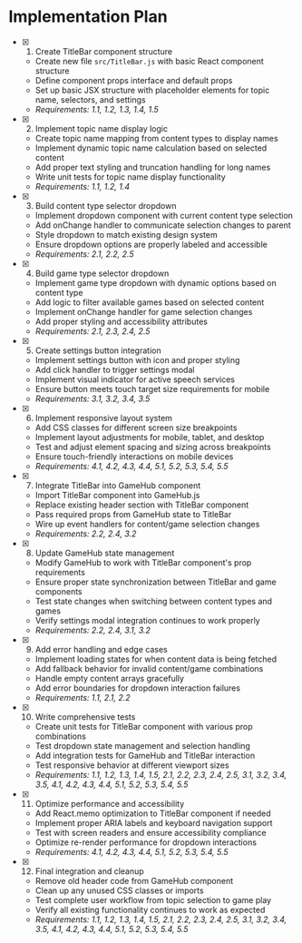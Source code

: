 # Implementation Plan

- [x] 1. Create TitleBar component structure
  - Create new file `src/TitleBar.js` with basic React component structure
  - Define component props interface and default props
  - Set up basic JSX structure with placeholder elements for topic name, selectors, and settings
  - _Requirements: 1.1, 1.2, 1.3, 1.4, 1.5_

- [x] 2. Implement topic name display logic
  - Create topic name mapping from content types to display names
  - Implement dynamic topic name calculation based on selected content
  - Add proper text styling and truncation handling for long names
  - Write unit tests for topic name display functionality
  - _Requirements: 1.1, 1.2, 1.4_

- [x] 3. Build content type selector dropdown
  - Implement dropdown component with current content type selection
  - Add onChange handler to communicate selection changes to parent
  - Style dropdown to match existing design system
  - Ensure dropdown options are properly labeled and accessible
  - _Requirements: 2.1, 2.2, 2.5_

- [x] 4. Build game type selector dropdown
  - Implement game type dropdown with dynamic options based on content type
  - Add logic to filter available games based on selected content
  - Implement onChange handler for game selection changes
  - Add proper styling and accessibility attributes
  - _Requirements: 2.1, 2.3, 2.4, 2.5_

- [x] 5. Create settings button integration
  - Implement settings button with icon and proper styling
  - Add click handler to trigger settings modal
  - Implement visual indicator for active speech services
  - Ensure button meets touch target size requirements for mobile
  - _Requirements: 3.1, 3.2, 3.4, 3.5_

- [x] 6. Implement responsive layout system
  - Add CSS classes for different screen size breakpoints
  - Implement layout adjustments for mobile, tablet, and desktop
  - Test and adjust element spacing and sizing across breakpoints
  - Ensure touch-friendly interactions on mobile devices
  - _Requirements: 4.1, 4.2, 4.3, 4.4, 5.1, 5.2, 5.3, 5.4, 5.5_

- [x] 7. Integrate TitleBar into GameHub component
  - Import TitleBar component into GameHub.js
  - Replace existing header section with TitleBar component
  - Pass required props from GameHub state to TitleBar
  - Wire up event handlers for content/game selection changes
  - _Requirements: 2.2, 2.4, 3.2_

- [x] 8. Update GameHub state management
  - Modify GameHub to work with TitleBar component's prop requirements
  - Ensure proper state synchronization between TitleBar and game components
  - Test state changes when switching between content types and games
  - Verify settings modal integration continues to work properly
  - _Requirements: 2.2, 2.4, 3.1, 3.2_

- [x] 9. Add error handling and edge cases
  - Implement loading states for when content data is being fetched
  - Add fallback behavior for invalid content/game combinations
  - Handle empty content arrays gracefully
  - Add error boundaries for dropdown interaction failures
  - _Requirements: 1.1, 2.1, 2.2_

- [x] 10. Write comprehensive tests
  - Create unit tests for TitleBar component with various prop combinations
  - Test dropdown state management and selection handling
  - Add integration tests for GameHub and TitleBar interaction
  - Test responsive behavior at different viewport sizes
  - _Requirements: 1.1, 1.2, 1.3, 1.4, 1.5, 2.1, 2.2, 2.3, 2.4, 2.5, 3.1, 3.2, 3.4, 3.5, 4.1, 4.2, 4.3, 4.4, 5.1, 5.2, 5.3, 5.4, 5.5_

- [x] 11. Optimize performance and accessibility
  - Add React.memo optimization to TitleBar component if needed
  - Implement proper ARIA labels and keyboard navigation support
  - Test with screen readers and ensure accessibility compliance
  - Optimize re-render performance for dropdown interactions
  - _Requirements: 4.1, 4.2, 4.3, 4.4, 5.1, 5.2, 5.3, 5.4, 5.5_

- [x] 12. Final integration and cleanup
  - Remove old header code from GameHub component
  - Clean up any unused CSS classes or imports
  - Test complete user workflow from topic selection to game play
  - Verify all existing functionality continues to work as expected
  - _Requirements: 1.1, 1.2, 1.3, 1.4, 1.5, 2.1, 2.2, 2.3, 2.4, 2.5, 3.1, 3.2, 3.4, 3.5, 4.1, 4.2, 4.3, 4.4, 5.1, 5.2, 5.3, 5.4, 5.5_
